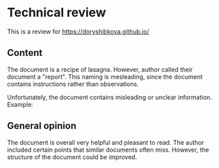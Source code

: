 # Technical review
This is a review for https://doryshibkova.github.io/

## Content
The document is a recipe of lasagna. However, author called their document a "report". This naming is mesleading, since the document contains instructions rather than observations. 

Unfortunately, the document contains misleading or unclear information. Example:

## General opinion
The document is overall very helpful and pleasant to read. The author included certain points that similar documents often miss. However, the structure of the document could be improved.
